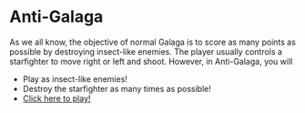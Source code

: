 # Anti-Galaga
As we all know, the objective of normal Galaga is to score as many points as possible by destroying insect-like enemies. The player usually controls a starfighter to move right or left and shoot. However, in Anti-Galaga, you will
- Play as insect-like enemies!
- Destroy the starfighter as many times as possible!
- <a href="http://functionadvanced.github.io/Anti-Galaga/">Click here to play!</a>

